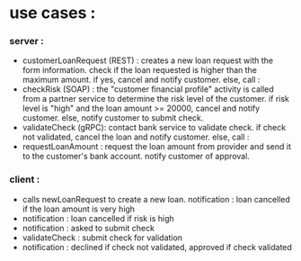 # use cases :

### server : 
- customerLoanRequest (REST) : creates a new loan request with the form information. check if the loan requested is higher than the maximum amount. if yes, cancel and notify customer. else, call : 
- checkRisk (SOAP) : the "customer financial profile" activity is called from a partner service to determine the risk level of the customer. if risk level is "high" and the loan amount >= 20000, cancel and notify customer. else, notify customer to submit check.  
- validateCheck (gRPC): contact bank service to validate check. if check not validated, cancel the loan and notify customer. else, call : 
- requestLoanAmount : request the loan amount from provider and send it to the customer's bank account. notify customer of approval.


### client : 
- calls newLoanRequest to create a new loan. notification : loan cancelled if the loan amount is very high
- notification : loan cancelled if risk is high
- notification : asked to submit check
- validateCheck : submit check for validation
- notification : declined if check not validated, approved if check validated














